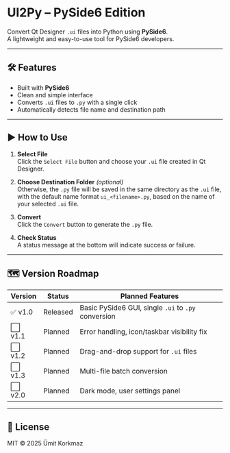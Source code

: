 # UI2Py – PySide6 Edition

Convert Qt Designer `.ui` files into Python using **PySide6**.  
A lightweight and easy-to-use tool for PySide6 developers.

---

## 🛠 Features

- Built with **PySide6**
- Clean and simple interface
- Converts `.ui` files to `.py` with a single click
- Automatically detects file name and destination path

---

## ▶️ How to Use

1. **Select File**  
   Click the `Select File` button and choose your `.ui` file created in Qt Designer.

2. **Choose Destination Folder** *(optional)*  
   Otherwise, the `.py` file will be saved in the same directory as the `.ui` file,  
   with the default name format `ui_<filename>.py`, based on the name of your selected `.ui` file.


3. **Convert**  
   Click the `Convert` button to generate the `.py` file.

4. **Check Status**  
   A status message at the bottom will indicate success or failure.

---

## 🗺 Version Roadmap

| Version | Status | Planned Features |
|---------|--------|------------------|
| ✅ v1.0  | Released | Basic PySide6 GUI, single `.ui` to `.py` conversion |
| ⬜ v1.1  | Planned  | Error handling, icon/taskbar visibility fix |
| ⬜ v1.2  | Planned  | Drag-and-drop support for `.ui` files |
| ⬜ v1.3  | Planned  | Multi-file batch conversion |
| ⬜ v2.0  | Planned  | Dark mode, user settings panel |

---

## 📄 License

MIT © 2025 Ümit Korkmaz
